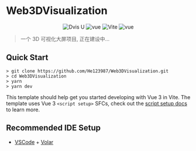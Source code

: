 # Web3DVisualization

<p align="center">
  <img src="https://img.shields.io/badge/Dvis UI-0.1.0-ff7675.svg" alt="Dvis U">
  <img src="https://img.shields.io/badge/Vue-3.2.13-41b883.svg" alt="vue">
  <img src="https://img.shields.io/badge/Vite-1.3.0-ffeaa7.svg" alt="Vite">
  <img src="https://img.shields.io/badge/Typescript-4.4.3-74b9ff.svg" alt="vue">
</p>

> 一个 3D 可视化大屏项目, 正在建设中...

## Quick Start

```shell
> git clone https://github.com/He123987/Web3DVisualization.git
> cd Web3DVisualization
> yarn
> yarn dev
```

This template should help get you started developing with Vue 3 in Vite. The template uses Vue 3 `<script setup>` SFCs, check out the [script setup docs](https://v3.vuejs.org/api/sfc-script-setup.html#sfc-script-setup) to learn more.

## Recommended IDE Setup

- [VSCode](https://code.visualstudio.com/) + [Volar](https://marketplace.visualstudio.com/items?itemName=johnsoncodehk.volar)
